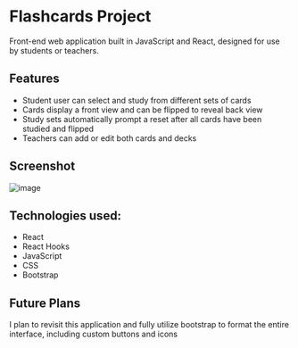 # Flashcards Project

Front-end web application built in JavaScript and React, designed for use by students or teachers.

## Features
* Student user can select and study from different sets of cards
* Cards display a front view and can be flipped to reveal back view
* Study sets automatically prompt a reset after all cards have been studied and flipped
* Teachers can add or edit both cards and decks

## Screenshot

![image](https://user-images.githubusercontent.com/26908476/136609144-de3a5acd-5d19-4c4c-85d6-7da7c5aa6154.png)

## Technologies used:
* React
* React Hooks
* JavaScript
* CSS
* Bootstrap

## Future Plans
I plan to revisit this application and fully utilize bootstrap to format the entire interface, including custom buttons and icons
